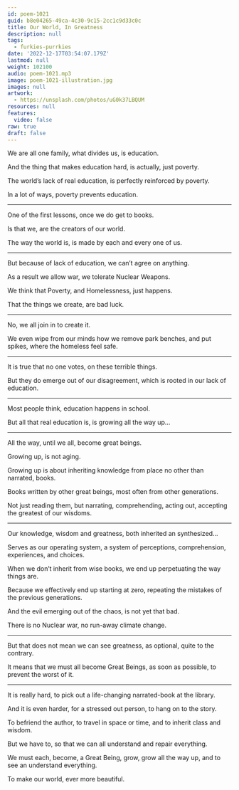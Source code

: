 ```yaml
---
id: poem-1021
guid: b8e04265-49ca-4c30-9c15-2cc1c9d33c0c
title: Our World, In Greatness
description: null
tags:
  - furkies-purrkies
date: '2022-12-17T03:54:07.179Z'
lastmod: null
weight: 102100
audio: poem-1021.mp3
image: poem-1021-illustration.jpg
images: null
artwork:
  - https://unsplash.com/photos/uG0k37LBQUM
resources: null
features:
  video: false
raw: true
draft: false
---
```


We are all one family,
what divides us, is education.

And the thing that makes education hard,
is actually, just poverty.

The world’s lack of real education,
is perfectly reinforced by poverty.

In a lot of ways,
poverty prevents education.

---

One of the first lessons,
once we do get to books.

Is that we,
are the creators of our world.

The way the world is,
is made by each and every one of us.

---

But because of lack of education,
we can’t agree on anything.

As a result we allow war,
we tolerate Nuclear Weapons.

We think that Poverty,
and Homelessness, just happens.

That the things we create,
are bad luck.

---

No,
we all join in to create it.

We even wipe from our minds how we remove park benches,
and put spikes, where the homeless feel safe.

---

It is true that no one votes,
on these terrible things.

But they do emerge out of our disagreement,
which is rooted in our lack of education.

---

Most people think,
education happens in school.

But all that real education is,
is growing all the way up…

---

All the way, until we all,
become great beings.

Growing up,
is not aging.

Growing up is about inheriting knowledge
from place no other than narrated, books.

Books written by other great beings,
most often from other generations.

Not just reading them, but narrating,
comprehending, acting out, accepting the greatest of our wisdoms.


---

Our knowledge, wisdom and greatness,
both inherited an synthesized…

Serves as our operating system,
a system of perceptions, comprehension, experiences, and choices.

When we don’t inherit from wise books,
we end up perpetuating the way things are.

Because we effectively end up starting at zero,
repeating the mistakes of the previous generations.

And the evil emerging out of the chaos,
is not yet that bad.

There is no Nuclear war,
no run-away climate change.

---

But that does not mean we can see greatness,
as optional, quite to the contrary.

It means that we must all become Great Beings,
as soon as possible, to prevent the worst of it.

---

It is really hard,
to pick out a life-changing narrated-book at the library.

And it is even harder, for a stressed out person,
to hang on to the story.

To befriend the author,
to travel in space or time, and to inherit class and wisdom.

But we have to,
so that we can all understand and repair everything.

We must each, become, a Great Being,
grow, grow all the way up, and to see an understand everything.

To make our world,
ever more beautiful.
